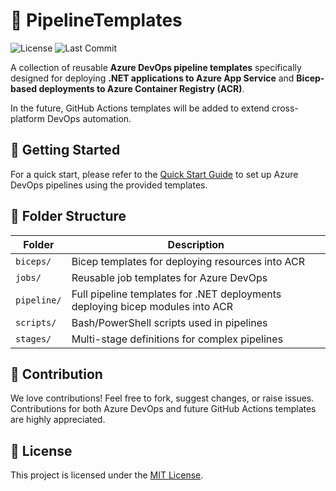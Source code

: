 # 🧰 PipelineTemplates

![License](https://img.shields.io/github/license/ganeshonline6301/PipelineTemplates)
![Last Commit](https://img.shields.io/github/last-commit/ganeshonline6301/PipelineTemplates)


A collection of reusable **Azure DevOps pipeline templates** specifically designed for deploying **.NET applications to Azure App Service** and **Bicep-based deployments to Azure Container Registry (ACR)**.  

In the future, GitHub Actions templates will be added to extend cross-platform DevOps automation.

## 🚀 Getting Started

For a quick start, please refer to the [Quick Start Guide](docs/quick-start.md) to set up Azure DevOps pipelines using the provided templates.

## 📁 Folder Structure

| Folder      | Description                                    |
|-------------|------------------------------------------------|
| `biceps/`   | Bicep templates for deploying resources into ACR|
| `jobs/`     | Reusable job templates for Azure DevOps        |
| `pipeline/` | Full pipeline templates for .NET deployments deploying bicep modules into ACR   |
| `scripts/`  | Bash/PowerShell scripts used in pipelines      |
| `stages/`   | Multi-stage definitions for complex pipelines  |

## 📌 Contribution

We love contributions! Feel free to fork, suggest changes, or raise issues. Contributions for both Azure DevOps and future GitHub Actions templates are highly appreciated.

## 📝 License

This project is licensed under the [MIT License](LICENSE).
